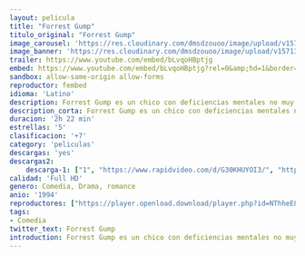 ```yaml
---
layout: pelicula
title: "Forrest Gump"
titulo_original: "Forrest Gump"
image_carousel: 'https://res.cloudinary.com/dmsdzouoo/image/upload/v1571341547/forrest-min_adkfkl.jpg'
image_banner: 'https://res.cloudinary.com/dmsdzouoo/image/upload/v1571341547/forrestt2-min_ur28gm.jpg'
trailer: https://www.youtube.com/embed/bLvqoHBptjg
embed: https://www.youtube.com/embed/bLvqoHBptjg?rel=0&amp;hd=1&border=0&wmode=opaque&enablejsapi=1&modestbranding=1&controls=1&showinfo=1
sandbox: allow-same-origin allow-forms
reproductor: fembed
idioma: 'Latino'
description: Forrest Gump es un chico con deficiencias mentales no muy profundas y con alguna incapacidad motora que, a pesar de todo, llegará a convertirse, entre otras cosas, en un héroe durante la Guerra del Vietnam. Su persistencia y bondad le llevarán a conseguir una gran fortuna, ser objeto del clamor popular y a codearse con las más altas esferas sociales y políticas del país. Siempre sin olvidar a Jenny, su gran amor desde que era niño.
description_corta: Forrest Gump es un chico con deficiencias mentales no muy profundas y con alguna incapacidad motora que, a pesar de todo, llegará a convertirse, entre otras cosas, en un héroe durante la Guerra del Vietnam. Su persistencia y bondad le llevarán a.
duracion: '2h 22 min'
estrellas: '5'
clasificacion: '+7'
category: 'peliculas'
descargas: 'yes'
descargas2:
    descarga-1: ["1", "https://www.rapidvideo.com/d/G30KHUYOI3/", "https://www.google.com/s2/favicons?domain=openload.co","OpenLoad","https://res.cloudinary.com/imbriitneysam/image/upload/v1541473684/mexico.png", "Latino", "Full HD"]
calidad: 'Full HD'
genero: Comedia, Drama, romance
anio: '1994'
reproductores: ["https://player.openload.download/player.php?id=NThheE8vVlFPWUVQaGo2Y0JxclF0dUZITkY4azJncjZDaFZNcWpjLzJHRGdqTUVqRGp5T0wyTmtUN2ZRVjlLYzQ5aVVxdStEb3dqNW1JQzFIRWRWeGc9PQ"]
tags:
- Comedia
twitter_text: Forrest Gump
introduction: Forrest Gump es un chico con deficiencias mentales no muy profundas y con alguna incapacidad motora que, a pesar de todo, llegará a convertirse, entre otras cosas, en un héroe durante la Guerra del Vietnam. Su persistencia y bondad le llevarán a
---
```



 







